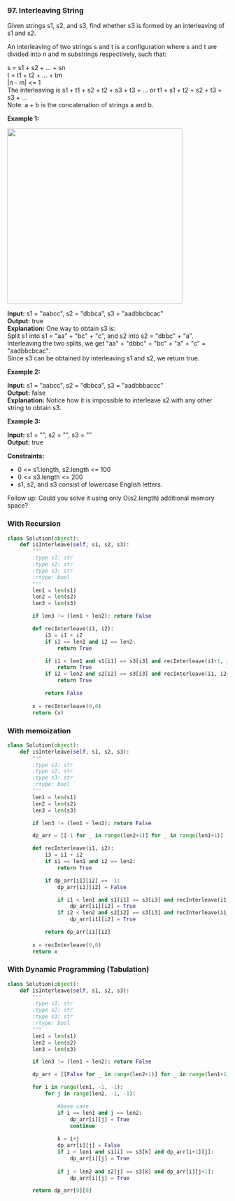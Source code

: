 ### 97. Interleaving String

Given strings s1, s2, and s3, find whether s3 is formed by an interleaving of s1 and s2.

An interleaving of two strings s and t is a configuration where s and t are divided into n and m substrings respectively, such that:

s = s1 + s2 + ... + sn  
t = t1 + t2 + ... + tm  
|n - m| <= 1  
The interleaving is s1 + t1 + s2 + t2 + s3 + t3 + ... or t1 + s1 + t2 + s2 + t3 + s3 + ...  
Note: a + b is the concatenation of strings a and b.

**Example 1:**

<img src="https://assets.leetcode.com/uploads/2020/09/02/interleave.jpg" width="400">

**Input:** s1 = "aabcc", s2 = "dbbca", s3 = "aadbbcbcac"  
**Output:** true  
**Explanation:** One way to obtain s3 is:  
Split s1 into s1 = "aa" + "bc" + "c", and s2 into s2 = "dbbc" + "a".  
Interleaving the two splits, we get "aa" + "dbbc" + "bc" + "a" + "c" = "aadbbcbcac".  
Since s3 can be obtained by interleaving s1 and s2, we return true.

**Example 2:**

**Input:** s1 = "aabcc", s2 = "dbbca", s3 = "aadbbbaccc"  
**Output:** false  
**Explanation:** Notice how it is impossible to interleave s2 with any other string to obtain s3.

**Example 3:**

**Input:** s1 = "", s2 = "", s3 = ""  
**Output:** true

**Constraints:**

* 0 <= s1.length, s2.length <= 100
* 0 <= s3.length <= 200
* s1, s2, and s3 consist of lowercase English letters.
 

Follow up: Could you solve it using only O(s2.length) additional memory space?

### With Recursion

```python
class Solution(object):
    def isInterleave(self, s1, s2, s3):
        """
        :type s1: str
        :type s2: str
        :type s3: str
        :rtype: bool
        """
        len1 = len(s1)
        len2 = len(s2)
        len3 = len(s3)

        if len3 != (len1 + len2): return False

        def recInterleave(i1, i2):
            i3 = i1 + i2
            if i1 == len1 and i2 == len2:
                return True

            if i1 < len1 and s1[i1] == s3[i3] and recInterleave(i1+1, i2):
                return True
            if i2 < len2 and s2[i2] == s3[i3] and recInterleave(i1, i2+1):
                return True

            return False
        
        x = recInterleave(0,0)
        return (x)
```

### With memoization

```python
class Solution(object):
    def isInterleave(self, s1, s2, s3):
        """
        :type s1: str
        :type s2: str
        :type s3: str
        :rtype: bool
        """
        len1 = len(s1)
        len2 = len(s2)
        len3 = len(s3)

        if len3 != (len1 + len2): return False

        dp_arr = [[-1 for _ in range(len2+1)] for _ in range(len1+1)]

        def recInterleave(i1, i2):
            i3 = i1 + i2
            if i1 == len1 and i2 == len2:
                return True

            if dp_arr[i1][i2] == -1:
                dp_arr[i1][i2] = False

                if i1 < len1 and s1[i1] == s3[i3] and recInterleave(i1+1, i2):
                    dp_arr[i1][i2] = True
                if i2 < len2 and s2[i2] == s3[i3] and recInterleave(i1, i2+1):
                    dp_arr[i1][i2] = True

            return dp_arr[i1][i2]
        
        x = recInterleave(0,0)
        return x
```

### With Dynamic Programming (Tabulation)

```python
class Solution(object):
    def isInterleave(self, s1, s2, s3):
        """
        :type s1: str
        :type s2: str
        :type s3: str
        :rtype: bool
        """
        len1 = len(s1)
        len2 = len(s2)
        len3 = len(s3)

        if len3 != (len1 + len2): return False

        dp_arr = [[False for _ in range(len2+1)] for _ in range(len1+1)]

        for i in range(len1, -1, -1):
            for j in range(len2, -1, -1):

                #base case
                if i == len1 and j == len2:
                    dp_arr[i][j] = True
                    continue
                
                k = i+j
                dp_arr[i][j] = False
                if i < len1 and s1[i] == s3[k] and dp_arr[i+1][j]:
                    dp_arr[i][j] = True
                
                if j < len2 and s2[j] == s3[k] and dp_arr[i][j+1]:
                    dp_arr[i][j] = True

        return dp_arr[0][0]
```